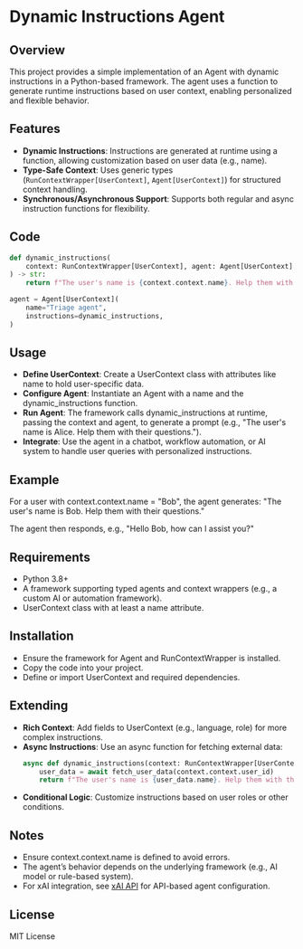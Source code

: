 # Dynamic Instructions Agent

## Overview
This project provides a simple implementation of an Agent with dynamic instructions in a Python-based framework. The agent uses a function to generate runtime instructions based on user context, enabling personalized and flexible behavior.

## Features
- **Dynamic Instructions**: Instructions are generated at runtime using a function, allowing customization based on user data (e.g., name).
- **Type-Safe Context**: Uses generic types (`RunContextWrapper[UserContext]`, `Agent[UserContext]`) for structured context handling.
- **Synchronous/Asynchronous Support**: Supports both regular and async instruction functions for flexibility.

## Code
```python
def dynamic_instructions(
    context: RunContextWrapper[UserContext], agent: Agent[UserContext]
) -> str:
    return f"The user's name is {context.context.name}. Help them with their questions."

agent = Agent[UserContext](
    name="Triage agent",
    instructions=dynamic_instructions,
)
```

## Usage
- **Define UserContext**: Create a UserContext class with attributes like name to hold user-specific data.
- **Configure Agent**: Instantiate an Agent with a name and the dynamic_instructions function.
- **Run Agent**: The framework calls dynamic_instructions at runtime, passing the context and agent, to generate a prompt (e.g., "The user's name is Alice. Help them with their questions.").
- **Integrate**: Use the agent in a chatbot, workflow automation, or AI system to handle user queries with personalized instructions.

## Example
For a user with context.context.name = "Bob", the agent generates:
"The user's name is Bob. Help them with their questions."

The agent then responds, e.g., "Hello Bob, how can I assist you?"

## Requirements
- Python 3.8+
- A framework supporting typed agents and context wrappers (e.g., a custom AI or automation framework).
- UserContext class with at least a name attribute.

## Installation
- Ensure the framework for Agent and RunContextWrapper is installed.
- Copy the code into your project.
- Define or import UserContext and required dependencies.

## Extending
- **Rich Context**: Add fields to UserContext (e.g., language, role) for more complex instructions.
- **Async Instructions**: Use an async function for fetching external data:
  ```python
  async def dynamic_instructions(context: RunContextWrapper[UserContext], agent: Agent[UserContext]) -> str:
      user_data = await fetch_user_data(context.context.user_id)
      return f"The user's name is {user_data.name}. Help them with their questions."
  ```
- **Conditional Logic**: Customize instructions based on user roles or other conditions.

## Notes
- Ensure context.context.name is defined to avoid errors.
- The agent’s behavior depends on the underlying framework (e.g., AI model or rule-based system).
- For xAI integration, see [xAI API](https://x.ai/api) for API-based agent configuration.

## License
MIT License